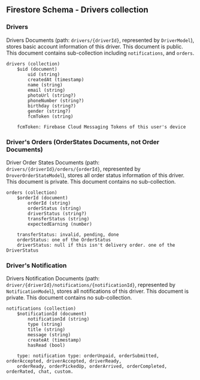 ## Firestore Schema - Drivers collection

### Drivers

Drivers Documents (path: `drivers/{driverId}`, represented by `DriverModel`), stores basic account
information of this driver. This document is public. This document contains sub-collection
including `notifications`, and `orders`.

```
drivers (collection)
    $uid (document)
        uid (string)
        createdAt (timestamp)
        name (string)
        email (string)
        photoUrl (string?)
        phoneNumber (string?) 
        birthday (string?)
        gender (string?)
        fcmToken (string)
        
    fcmToken: Firebase Cloud Messaging Tokens of this user's device
```

### Driver's Orders (OrderStates Documents, not Order Documents)

Driver Order States Documents (path: `drivers/{driverId}/orders/{orderId}`, represented by
`DroverOrderStateModel`), stores all order status information of this driver. This document is
private. This document contains no sub-collection.

```
orders (collection)
    $orderId (document)
        orderId (string)
        orderStatus (string)
        driverStatus (string?)
        transferStatus (string)
        expectedEarning (number)
        
    transferStatus: invalid, pending, done     
    orderStatus: one of the OrderStatus
    driverStatus: null if this isn't delivery order. one of the DriverStatus
```

### Driver's Notification

Drivers Notification Documents (path: `driver/{driverId}/notifications/{notificationId}`,
represented by `NotificationModel`), stores all notifications of this driver. This document is
private. This document contains no sub-collection.

```
notifications (collection)
    $notificationId (document)
        notificationId (string)
        type (string)
        title (string)
        message (string)
        createAt (timestamp)
        hasRead (bool)
        
    type: notification type: orderUnpaid, orderSubmitted, orderAccepted, driverAccepted, driverReady,
    orderReady, orderPickedUp, orderArrived, orderCompleted, orderRated, chat, custom.
```

